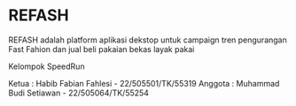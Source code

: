 # REFASH
REFASH adalah platform aplikasi dekstop untuk campaign tren pengurangan Fast Fahion dan jual beli pakaian bekas layak pakai

Kelompok SpeedRun

Ketua   : Habib Fabian Fahlesi - 22/505501/TK/55319
Anggota : Muhammad Budi Setiawan - 22/505064/TK/55254